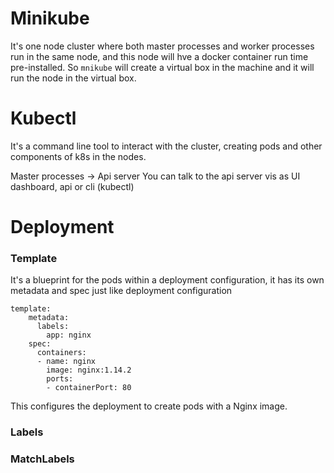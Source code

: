 # Minikube

It's one node cluster where both master processes and worker processes run in the same node, and this node will hve a docker container run time pre-installed. So `mnikube` will create a virtual box in the machine and it will run the node in the virtual box.

# Kubectl

It's a command line tool to interact with the cluster, creating pods and other components of k8s in the nodes.

Master processes -> Api server
You can talk to the api server vis as UI dashboard, api or cli (kubectl)

# Deployment

### Template

It's a blueprint for the pods within a deployment configuration, it has its own metadata and spec just like deployment configuration

```
template:
    metadata:
      labels:
        app: nginx
    spec:
      containers:
      - name: nginx
        image: nginx:1.14.2
        ports:
        - containerPort: 80
```

This configures the deployment to create pods with a Nginx image.

### Labels

### MatchLabels
